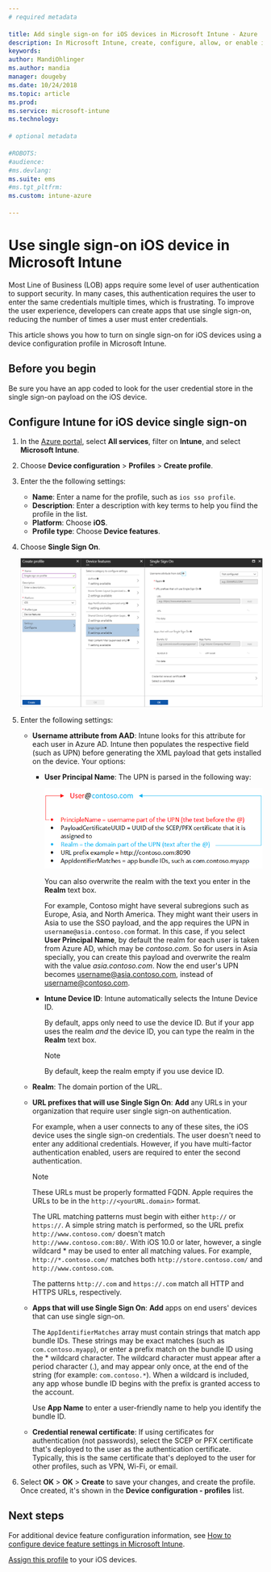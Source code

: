 ```yaml
---
# required metadata

title: Add single sign-on for iOS devices in Microsoft Intune - Azure | Microsoft Docs
description: In Microsoft Intune, create, configure, allow, or enable iOS devices to use single sign-on (SSO) instead of password for authentication to your organization's resources and data. To use SSO, create a device configuration profile, and enter the UPN, device ID, your apps, and a certificate to authenticate the user and the device. 
keywords:
author: MandiOhlinger
ms.author: mandia
manager: dougeby
ms.date: 10/24/2018
ms.topic: article
ms.prod:
ms.service: microsoft-intune
ms.technology:

# optional metadata

#ROBOTS:
#audience:
#ms.devlang:
ms.suite: ems
#ms.tgt_pltfrm:
ms.custom: intune-azure

---
```


# Use single sign-on iOS device in Microsoft Intune

Most Line of Business (LOB) apps require some level of user authentication to support security. In many cases, this authentication requires the user to enter the same credentials multiple times, which is frustrating. To improve the user experience, developers can create apps that use single sign-on, reducing the number of times a user must enter credentials.

This article shows you how to turn on single sign-on for iOS devices using a device configuration profile in Microsoft Intune.

## Before you begin

Be sure you have an app coded to look for the user credential store in the single sign-on payload on the iOS device.

## Configure Intune for iOS device single sign-on

1. In the [Azure portal](https://portal.azure.com), select **All services**, filter on **Intune**, and select **Microsoft Intune**.
2. Choose **Device configuration** > **Profiles** > **Create profile**.
3. Enter the the following settings:

    - **Name**: Enter a name for the profile, such as `ios sso profile`.
    - **Description**: Enter a description with key terms to help you fiind the profile in the list.
    - **Platform**: Choose **iOS**.
    - **Profile type**: Choose **Device features**.

4. Choose **Single Sign On**.

    ![Single Sign On pane](./media/sso-blade.png)

5. Enter the following settings: 

    - **Username attribute from AAD**: Intune looks for this attribute for each user in Azure AD. Intune then populates the respective field (such as UPN) before generating the XML payload that gets installed on the device. Your options:
    
        - **User Principal Name**: The UPN is parsed in the following way:

            ![Username attribute](media/User-name-attribute.png)

            You can also overwrite the realm with the text you enter in the **Realm** text box.

            For example, Contoso might have several subregions such as Europe, Asia, and North America. They might want their users in Asia to use the SSO payload, and the app requires the UPN in `username@asia.contoso.com` format. In this case, if you select **User Principal Name**, by default the realm for each user is taken from Azure AD, which may be *contoso.com*. So for users in Asia specially, you can create this payload and overwrite the realm with the value *asia.contoso.com*. Now the end user's UPN becomes username@asia.contoso.com, instead of username@contoso.com.

        - **Intune Device ID**: Intune automatically selects the Intune Device ID. 

            By default, apps only need to use the device ID. But if your app uses the realm *and* the device ID, you can type the realm in the **Realm** text box.

            > [!NOTE]
            > By default, keep the realm empty if you use device ID.

    - **Realm**: The domain portion of the URL.
    
    - **URL prefixes that will use Single Sign On**: **Add** any URLs in your organization that require user single sign-on authentication. 

        For example, when a user connects to any of these sites, the iOS device uses the single sign-on credentials. The user doesn't need to enter any additional credentials. However, if you have multi-factor authentication enabled, users are required to enter the second authentication.

        > [!NOTE]
        > These URLs must be properly formatted FQDN. Apple requires the URLs to be in the `http://<yourURL.domain>` format.

        The URL matching patterns must begin with either `http://` or `https://`. A simple string match is performed, so the URL prefix `http://www.contoso.com/` doesn't match `http://www.contoso.com:80/`. With iOS 10.0 or later, however, a single wildcard \* may be used to enter all matching values. For example, `http://*.contoso.com/`  matches both `http://store.contoso.com/` and `http://www.contoso.com`.

        The patterns `http://.com` and `https://.com` match all HTTP and HTTPS URLs, respectively.
    
    - **Apps that will use Single Sign On**: **Add** apps on end users' devices that can use single sign-on. 

        The `AppIdentifierMatches` array must contain strings that match app bundle IDs. These strings may be exact matches (such as `com.contoso.myapp`), or enter a prefix match on the bundle ID using the \* wildcard character. The wildcard character must appear after a period character (.), and may appear only once, at the end of the string (for example: `com.contoso.*`). When a wildcard is included, any app whose bundle ID begins with the prefix is granted access to the account.

        Use **App Name** to enter a user-friendly name to help you identify the bundle ID.
    
    - **Credential renewal certificate**: If using certificates for authentication (not passwords), select the SCEP or PFX certificate that's deployed to the user as the authentication certificate. Typically, this is the same certificate that's deployed to the user for other profiles, such as VPN, Wi-Fi, or email.

6. Select **OK** > **OK** > **Create** to save your changes, and create the profile. Once created, it's shown in the **Device configuration - profiles** list. 

## Next steps

For additional device feature configuration information, see [How to configure device feature settings in Microsoft Intune](device-features-configure.md).

[Assign this profile](device-profile-assign.md) to your iOS devices.
